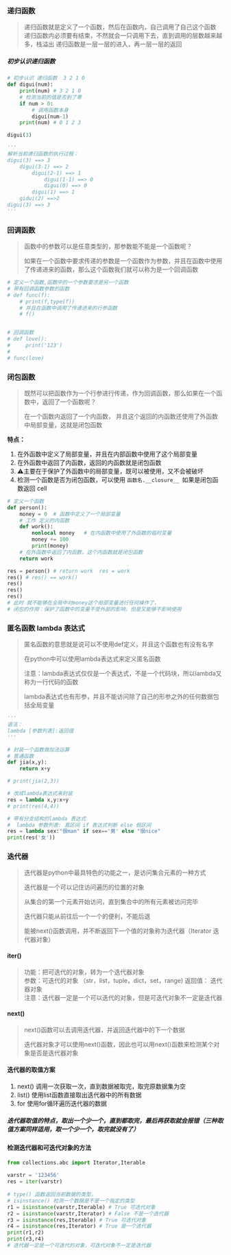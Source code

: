 ### 递归函数

> 递归函数就是定义了一个函数，然后在函数内，自己调用了自己这个函数
> 递归函数内必须要有结束，不然就会一只调用下去，直到调用的层数越来越多，栈溢出
> 递归函数是一层一层的进入，再一层一层的返回

##### 初步认识递归函数

```python
# 初步认识 递归函数  3 2 1 0
def digui(num):
    print(num) # 3 2 1 0
    # 检测当前的值是否到了零
    if num > 0:
        # 调用函数本身
        digui(num-1)
    print(num) # 0 1 2 3

digui(3)

'''
解析当前递归函数的执行过程：
digui(3) ==> 3 
    digui(3-1) ==> 2
        digui(2-1) ==> 1
            digui(1-1) ==> 0
            digui(0) ==> 0
        digui(1) ==> 1
    gidui(2) ==>2
digui(3) ==> 3
'''
```

### 回调函数

> 函数中的参数可以是任意类型的，那参数能不能是一个函数呢？
>
> 如果在一个函数中要求传递的参数是一个函数作为参数，并且在函数中使用了传递进来的函数，那么这个函数我们就可以称为是一个回调函数

```python
# 定义一个函数,函数中的一个参数要求是另一个函数
# 带有回调函数参数的函数
# def func(f):
    # print(f,type(f))
    # 并且在函数中调用了传递进来的行参函数
    # f()


# 回调函数
# def love():
#     print('123')
#
# func(love)
```



### 闭包函数

> 既然可以把函数作为一个行参进行传递，作为回调函数，那么如果在一个函数中，返回了一个函数呢？
>
> 在一个函数内返回了一个内函数， 并且这个返回的内函数还使用了外函数中局部变量，这就是闭包函数

**特点：**

1. 在外函数中定义了局部变量，并且在内部函数中使用了这个局部变量
2. 在外函数中返回了内函数，返回的内函数就是闭包函数
3. ⚠主要在于保护了外函数中的局部变量，既可以被使用，又不会被破坏
4. 检测一个函数是否为闭包函数，可以使用 `函数名.__closure__ `如果是闭包函数返回 cell

```python
# 定义一个函数
def person():
    money = 0  # 函数中定义了一个局部变量
    # 工作 定义的内函数
    def work():
        nonlocal money   # 在内函数中使用了外函数的临时变量
        money += 100
        print(money)
    # 在外函数中返回了内函数，这个内函数就是闭包函数
    return work

res = person() # return work  res = work
res() # res() == work()
res()
res()
res()
# 此时 就不能够在全局中对money这个局部变量进行任何操作了，
# 闭包的作用：保护了函数中的变量不受外部的影响，但是又能够不影响使用
```



### 匿名函数  lambda 表达式

> 匿名函数的意思就是说可以不使用def定义，并且这个函数也有没有名字
>
> 在python中可以使用lambda表达式来定义匿名函数
>
> 注意：lambda表达式仅仅是一个表达式，不是一个代码块，所以lambda又称为一行代码的函数
>
> lambda表达式也有形参，并且不能访问除了自己的形参之外的任何数据包括全局变量

```python
'''
语法：
lambda [参数列表]:返回值
'''

# 封装一个函数做加法运算
# 普通函数
def jia(x,y):
    return x+y

# print(jia(2,3))

# 改成lambda表达式来封装
res = lambda x,y:x+y
# print(res(4,4))

# 带有分支结构的lambda 表达式
#  lambda 参数列表: 真区间 if 表达式判断 else 假区间
res = lambda sex:"很man" if sex=='男' else "很nice"
print(res('女'))
```



### 迭代器

> 迭代器是python中最具特色的功能之一，是访问集合元素的一种方式
>
> 迭代器是一个可以记住访问遍历的位置的对象
>
> 从集合的第一个元素开始访问，直到集合中的所有元素被访问完毕
>
> 迭代器只能从前往后一个一个的便利，不能后退
>
> 能被next()函数调用，并不断返回下一个值的对象称为迭代器（Iterator 迭代器对象）


#### iter()                        
> 功能：把可迭代的对象，转为一个迭代器对象          
> 参数：可迭代的对象 （str，list，tuple，dict，set，range)
> 返回值： 迭代器对象                    
> 注意：迭代器一定是一个可以迭代的对象，但是可迭代对象不一定是迭代器 

#### next()
> next()函数可以去调用迭代器，并返回迭代器中的下一个数据
>
> 迭代器对象才可以使用next()函数，因此也可以用next()函数来检测某个对象是否是迭代器对象

#### 迭代器的取值方案                                           

1. next() 调用一次获取一次，直到数据被取完，取完原数据集为空                  
2. list() 使用list函数直接取出迭代器中的所有数据              
3. for    使用for循环遍历迭代器的数据                    
##### 迭代器取值的特点，取出一个少一个，直到都取完，最后再获取就会报错（三种取值方案同样适用，取一个少一个，取完就没有了）                


#### 检测迭代器和可迭代对象的方法  

```python
from collections.abc import Iterator,Iterable                   
                                                                
varstr = '123456'                                               
res = iter(varstr)                                              
                                                                
# type() 函数返回当前数据的类型，                                           
# isinstance() 检测一个数据是不是一个指定的类型                                 
r1 = isinstance(varstr,Iterable) # True 可迭代对象                   
r2 = isinstance(varstr,Iterator) # False 不是一个迭代器                
r3 = isinstance(res,Iterable) # True 可迭代对象                      
r4 = isinstance(res,Iterator) # True 是一个迭代器                     
print(r1,r2)                                                    
print(r3,r4)         
# 迭代器一定是一个可迭代的对象，可迭代对象不一定是迭代器                                           
```